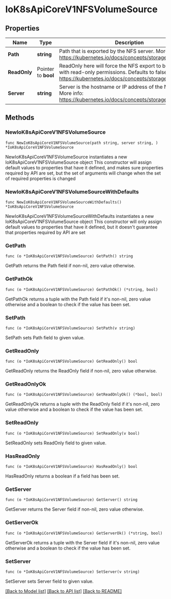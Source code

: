 # IoK8sApiCoreV1NFSVolumeSource

## Properties

Name | Type | Description | Notes
------------ | ------------- | ------------- | -------------
**Path** | **string** | Path that is exported by the NFS server. More info: https://kubernetes.io/docs/concepts/storage/volumes#nfs | 
**ReadOnly** | Pointer to **bool** | ReadOnly here will force the NFS export to be mounted with read-only permissions. Defaults to false. More info: https://kubernetes.io/docs/concepts/storage/volumes#nfs | [optional] 
**Server** | **string** | Server is the hostname or IP address of the NFS server. More info: https://kubernetes.io/docs/concepts/storage/volumes#nfs | 

## Methods

### NewIoK8sApiCoreV1NFSVolumeSource

`func NewIoK8sApiCoreV1NFSVolumeSource(path string, server string, ) *IoK8sApiCoreV1NFSVolumeSource`

NewIoK8sApiCoreV1NFSVolumeSource instantiates a new IoK8sApiCoreV1NFSVolumeSource object
This constructor will assign default values to properties that have it defined,
and makes sure properties required by API are set, but the set of arguments
will change when the set of required properties is changed

### NewIoK8sApiCoreV1NFSVolumeSourceWithDefaults

`func NewIoK8sApiCoreV1NFSVolumeSourceWithDefaults() *IoK8sApiCoreV1NFSVolumeSource`

NewIoK8sApiCoreV1NFSVolumeSourceWithDefaults instantiates a new IoK8sApiCoreV1NFSVolumeSource object
This constructor will only assign default values to properties that have it defined,
but it doesn't guarantee that properties required by API are set

### GetPath

`func (o *IoK8sApiCoreV1NFSVolumeSource) GetPath() string`

GetPath returns the Path field if non-nil, zero value otherwise.

### GetPathOk

`func (o *IoK8sApiCoreV1NFSVolumeSource) GetPathOk() (*string, bool)`

GetPathOk returns a tuple with the Path field if it's non-nil, zero value otherwise
and a boolean to check if the value has been set.

### SetPath

`func (o *IoK8sApiCoreV1NFSVolumeSource) SetPath(v string)`

SetPath sets Path field to given value.


### GetReadOnly

`func (o *IoK8sApiCoreV1NFSVolumeSource) GetReadOnly() bool`

GetReadOnly returns the ReadOnly field if non-nil, zero value otherwise.

### GetReadOnlyOk

`func (o *IoK8sApiCoreV1NFSVolumeSource) GetReadOnlyOk() (*bool, bool)`

GetReadOnlyOk returns a tuple with the ReadOnly field if it's non-nil, zero value otherwise
and a boolean to check if the value has been set.

### SetReadOnly

`func (o *IoK8sApiCoreV1NFSVolumeSource) SetReadOnly(v bool)`

SetReadOnly sets ReadOnly field to given value.

### HasReadOnly

`func (o *IoK8sApiCoreV1NFSVolumeSource) HasReadOnly() bool`

HasReadOnly returns a boolean if a field has been set.

### GetServer

`func (o *IoK8sApiCoreV1NFSVolumeSource) GetServer() string`

GetServer returns the Server field if non-nil, zero value otherwise.

### GetServerOk

`func (o *IoK8sApiCoreV1NFSVolumeSource) GetServerOk() (*string, bool)`

GetServerOk returns a tuple with the Server field if it's non-nil, zero value otherwise
and a boolean to check if the value has been set.

### SetServer

`func (o *IoK8sApiCoreV1NFSVolumeSource) SetServer(v string)`

SetServer sets Server field to given value.



[[Back to Model list]](../README.md#documentation-for-models) [[Back to API list]](../README.md#documentation-for-api-endpoints) [[Back to README]](../README.md)


